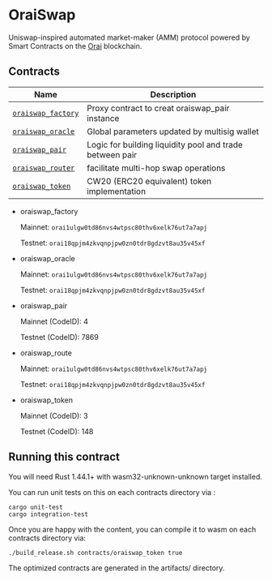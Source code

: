 # OraiSwap

Uniswap-inspired automated market-maker (AMM) protocol powered by Smart Contracts on the [Orai](https://orai.io) blockchain.

## Contracts

| Name                                             | Description                                              |
| ------------------------------------------------ | -------------------------------------------------------- |
| [`oraiswap_factory`](contracts/oraiswap_factory) | Proxy contract to creat oraiswap_pair instance           |
| [`oraiswap_oracle`](contracts/oraiswap_oracle)   | Global parameters updated by multisig wallet             |
| [`oraiswap_pair`](contracts/oraiswap_pair)       | Logic for building liquidity pool and trade between pair |
| [`oraiswap_router`](contracts/oraiswap_router)   | facilitate multi-hop swap operations                     |
| [`oraiswap_token`](contracts/oraiswap_token)     | CW20 (ERC20 equivalent) token implementation             |

- oraiswap_factory

  Mainnet: `orai1ulgw0td86nvs4wtpsc80thv6xelk76ut7a7apj`

  Testnet: `orai18qpjm4zkvqnpjpw0zn0tdr8gdzvt8au35v45xf`

- oraiswap_oracle

  Mainnet: `orai1ulgw0td86nvs4wtpsc80thv6xelk76ut7a7apj`

  Testnet: `orai18qpjm4zkvqnpjpw0zn0tdr8gdzvt8au35v45xf`

- oraiswap_pair

  Mainnet (CodeID): 4

  Testnet (CodeID): 7869

- oraiswap_route

  Mainnet: `orai1ulgw0td86nvs4wtpsc80thv6xelk76ut7a7apj`

  Testnet: `orai18qpjm4zkvqnpjpw0zn0tdr8gdzvt8au35v45xf`

- oraiswap_token

  Mainnet (CodeID): 3

  Testnet (CodeID): 148

## Running this contract

You will need Rust 1.44.1+ with wasm32-unknown-unknown target installed.

You can run unit tests on this on each contracts directory via :

```
cargo unit-test
cargo integration-test
```

Once you are happy with the content, you can compile it to wasm on each contracts directory via:

```bash
./build_release.sh contracts/oraiswap_token true
```

The optimized contracts are generated in the artifacts/ directory.
